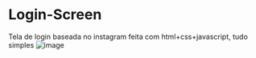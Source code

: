# Login-Screen
Tela de login baseada no instagram feita com html+css+javascript, tudo simples
![image](https://user-images.githubusercontent.com/101847061/189254915-19c096aa-710c-4040-ad51-917588ac9bab.png)

